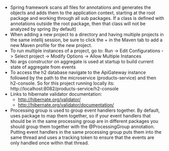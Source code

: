 - Spring framework scans all files for annotations and generates the objects and adds them to the application context,
  starting at the root package and working through all sub packages. If a class is defined with annotations outside
  the root package, then that class will not be analyzed by spring (by default)
- When adding a new project to a directory and having multiple projects in the same intellij session,
  be sure to click the + in the Maven tab to add a new Maven profile for the new project.
- To run multiple instances of a project, go to:
  Run -> Edit Configurations -> Select project -> Modify Options -> Allow Multiple Instances
- No args constructor on aggregate is used at startup to build current state of aggregate from events
- To access the h2 database navigate to the ApiGateway instance followed by the path to the microservice (products-service)
  and then h2-console. So for this project running locally its: http://localhost:8082/products-service/h2-console
- Links to hibernate validator documentation:
  - http://hibernate.org/validator/
  - http://hibernate.org/validator/documentation/
- Processing group is used to group event handlers together. By default, uses package to map them together, so if your
  event handlers that should be in the same processing group are in different packages you should group them together
  with the @ProcessingGroup annotation. Putting event handlers in the same processing group puts them into the same 
  thread and uses a tracking token to ensure that the events are only handled once within that thread.
